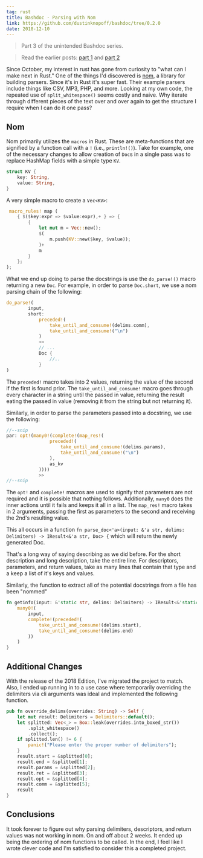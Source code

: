 ```yaml
---
tag: rust
title: Bashdoc - Parsing with Nom
link: https://github.com/dustinknopoff/bashdoc/tree/0.2.0
date: 2018-12-10
---
```


> Part 3 of the unintended Bashdoc series.

> Read the earlier posts: [part 1](../../rust/bashdoc/) and [part 2](../../rust/bashdoc2/)

Since October, my interest in rust has gone from curiosity to "what can I make next in Rust." One of the things I'd discovered is [nom](https://crates.io/crates/nom), a library for building parsers. Since it's in Rust it's super fast. Their example parsers include things like CSV, MP3, PHP, and more. Looking at my own code, the repeated use of `split_whitespace()` seems costly and naive. Why iterate through different pieces of the text over and over again to get the structure I require when I can do it one pass?

## Nom

Nom primarily utilizes the `macros` in Rust. These are meta-functions that are signified by a function call with a `!` (i.e., `println!()`). Take for example, one of the necessary changes to allow creation of `Doc`s in a single pass was to replace HashMap fields with a simple type `KV`.

```rust
struct KV {
    key: String,
    value: String,
}
```

A very simple macro to create a `Vec<KV>`:

```rust
 macro_rules! map (
    { $($key:expr => $value:expr),+ } => {
        {
            let mut m = Vec::new();
            $(
                m.push(KV::new($key, $value));
            )+
            m
        }
    };
);
```

What we end up doing to parse the docstrings is use the `do_parse!()` macro returning a new `Doc`. For example, in order to parse `Doc.short`, we use a nom parsing chain of the following:

```rust
do_parse!(
        input,
        short:
            preceded!(
                take_until_and_consume!(delims.comm),
                take_until_and_consume!("\n")
            )
            >>
            // ...
            Doc {
                //..
            }
)
```

The `preceded!` macro takes into 2 values, returning the value of the second if the first is found prior. The `take_until_and_consume!` macro goes through every character in a string until the passed in value, returning the result eating the passed in value (removing it from the string but not returning it).

Similarly, in order to parse the parameters passed into a docstring, we use the following:

```rust
//--snip
par: opt!(many0!(complete!(map_res!(
                preceded!(
                    take_until_and_consume!(delims.params),
                    take_until_and_consume!("\n")
                ),
                as_kv
            ))))
            >>
//--snip
```

The `opt!` and `complete!` macros are used to signify that parameters are not required and it is possible that nothing follows. Additionally, `many0` does the inner actions until it fails and keeps it all in a list. The `map_res!` macro takes in 2 arguments, passing the first as parameters to the second and receiving the 2nd's resulting value.

This all occurs in a function `fn parse_doc<'a>(input: &'a str, delims: Delimiters) -> IResult<&'a str, Doc> {` which will return the newly generated Doc.

That's a long way of saying describing as we did before. For the short description and long description, take the entire line. For descriptors, parameters, and return values, take as many lines that contain that type and a keep a list of it's keys and values.

Similarly, the function to extract all of the potential docstrings from a file has been "nommed"

```rust
fn getinfo(input: &'static str, delims: Delimiters) -> IResult<&'static str, Vec<&'static str>> {
    many0!(
        input,
        complete!(preceded!(
            take_until_and_consume!(delims.start),
            take_until_and_consume!(delims.end)
        ))
    )
}
```

## Additional Changes

With the release of the 2018 Edition, I've migrated the project to match. Also, I ended up running in to a use case where temporarily overriding the delimiters via cli arguments was ideal and implemented the following function.

```rust
pub fn override_delims(overrides: String) -> Self {
    let mut result: Delimiters = Delimiters::default();
    let splitted: Vec<_> = Box::leak(overrides.into_boxed_str())
        .split_whitespace()
        .collect();
    if splitted.len() != 6 {
        panic!("Please enter the proper number of delimiters");
    }
    result.start = &splitted[0];
    result.end = &splitted[1];
    result.params = &splitted[2];
    result.ret = &splitted[3];
    result.opt = &splitted[4];
    result.comm = &splitted[5];
    result
}
```

## Conclusions

It took forever to figure out why parsing delimiters, descriptors, and return values was not working in nom. On and off about 2 weeks. It ended up being the ordering of nom functions to be called. In the end, I feel like I wrote clever code and I'm satisfied to consider this a completed project.
